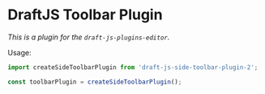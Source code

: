 # DraftJS Toolbar Plugin

*This is a plugin for the `draft-js-plugins-editor`.*

Usage:

```js
import createSideToolbarPlugin from 'draft-js-side-toolbar-plugin-2';

const toolbarPlugin = createSideToolbarPlugin();
```
